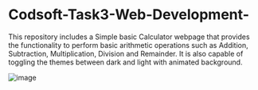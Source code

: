 # Codsoft-Task3-Web-Development-
This repository includes a Simple basic Calculator webpage that provides the functionality to perform basic arithmetic operations such as Addition, Subtraction, Multiplication, Division and Remainder. It is also capable of toggling the themes between dark and light with animated background. 

![image](https://github.com/NumlStudentSE/Codsoft-Task3-Web-Development-/assets/114599159/83ee3275-41de-4f45-ba7a-295ee5f05bf9)

